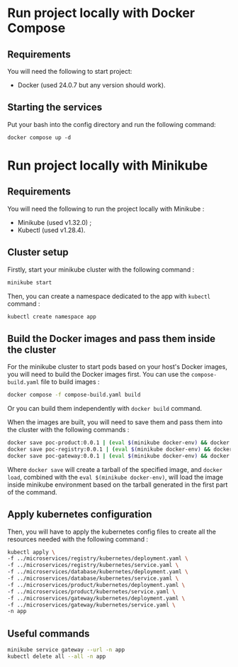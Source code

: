 # Run project locally with Docker Compose

## Requirements

You will need the following to start project:

* Docker (used 24.0.7 but any version should work).

## Starting the services

Put your bash into the config directory and run the following command:

```shell
docker compose up -d
```

# Run project locally with Minikube

## Requirements

You will need the following to run the project locally with Minikube :

- Minikube (used v1.32.0) ;
- Kubectl (used v1.28.4).

## Cluster setup

Firstly, start your minikube cluster with the following command :

```bash
minikube start
```

Then, you can create a namespace dedicated to the app with `kubectl` command :

```bash
kubectl create namespace app
```
## Build the Docker images and pass them inside the cluster

For the minikube cluster to start pods based on your host's Docker images, you will need to build the Docker images
first. You can use the `compose-build.yaml` file to build images :

```bash
docker compose -f compose-build.yaml build
```

Or you can build them independently with `docker build` command.

When the images are built, you will need to save them and pass them into the cluster with the following commands :

```bash
docker save poc-product:0.0.1 | (eval $(minikube docker-env) && docker load)
docker save poc-registry:0.0.1 | (eval $(minikube docker-env) && docker load)
docker save poc-gateway:0.0.1 | (eval $(minikube docker-env) && docker load)
```

Where `docker save` will create a tarball of the specified image, and `docker load`, combined with the `eval $(minikube
docker-env)`, will load the image inside minikube environment based on the tarball generated in the first part of the
command.

## Apply kubernetes configuration

Then, you will have to apply the kubernetes config files to create all the resources needed with the following command :

```bash
kubectl apply \
-f ../microservices/registry/kubernetes/deployment.yaml \
-f ../microservices/registry/kubernetes/service.yaml \
-f ../microservices/database/kubernetes/deployment.yaml \
-f ../microservices/database/kubernetes/service.yaml \
-f ../microservices/product/kubernetes/deployment.yaml \
-f ../microservices/product/kubernetes/service.yaml \
-f ../microservices/gateway/kubernetes/deployment.yaml \
-f ../microservices/gateway/kubernetes/service.yaml \
-n app
```

## Useful commands
```bash
minikube service gateway --url -n app
kubectl delete all --all -n app
```
